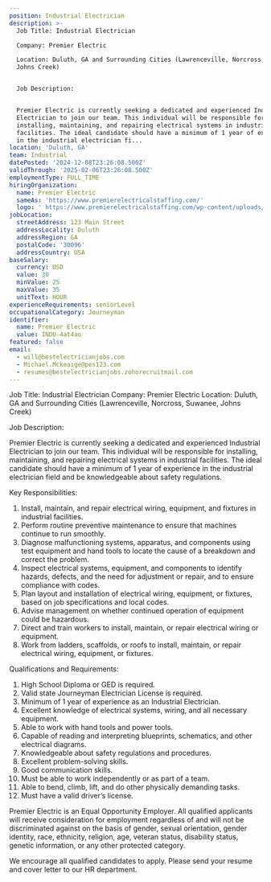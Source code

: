 ```yaml
---
position: Industrial Electrician
description: >-
  Job Title: Industrial Electrician

  Company: Premier Electric

  Location: Duluth, GA and Surrounding Cities (Lawrenceville, Norcross, Suwanee,
  Johns Creek)


  Job Description:


  Premier Electric is currently seeking a dedicated and experienced Industrial
  Electrician to join our team. This individual will be responsible for
  installing, maintaining, and repairing electrical systems in industrial
  facilities. The ideal candidate should have a minimum of 1 year of experience
  in the industrial electrician fi...
location: 'Duluth, GA'
team: Industrial
datePosted: '2024-12-08T23:26:08.500Z'
validThrough: '2025-02-06T23:26:08.500Z'
employmentType: FULL_TIME
hiringOrganization:
  name: Premier Electric
  sameAs: 'https://www.premierelectricalstaffing.com/'
  logo: ' https://www.premierelectricalstaffing.com/wp-content/uploads/2020/05/Premier-Electrical-Staffing-logo.png'
jobLocation:
  streetAddress: 123 Main Street
  addressLocality: Duluth
  addressRegion: GA
  postalCode: '30096'
  addressCountry: USA
baseSalary:
  currency: USD
  value: 30
  minValue: 25
  maxValue: 35
  unitText: HOUR
experienceRequirements: seniorLevel
occupationalCategory: Journeyman
identifier:
  name: Premier Electric
  value: INDU-4at4ao
featured: false
email:
  - will@bestelectricianjobs.com
  - Michael.Mckeaige@pes123.com
  - resumes@bestelectricianjobs.zohorecruitmail.com
---
```




Job Title: Industrial Electrician
Company: Premier Electric
Location: Duluth, GA and Surrounding Cities (Lawrenceville, Norcross, Suwanee, Johns Creek)

Job Description:

Premier Electric is currently seeking a dedicated and experienced Industrial Electrician to join our team. This individual will be responsible for installing, maintaining, and repairing electrical systems in industrial facilities. The ideal candidate should have a minimum of 1 year of experience in the industrial electrician field and be knowledgeable about safety regulations.

Key Responsibilities:

1. Install, maintain, and repair electrical wiring, equipment, and fixtures in industrial facilities.
2. Perform routine preventive maintenance to ensure that machines continue to run smoothly.
3. Diagnose malfunctioning systems, apparatus, and components using test equipment and hand tools to locate the cause of a breakdown and correct the problem.
4. Inspect electrical systems, equipment, and components to identify hazards, defects, and the need for adjustment or repair, and to ensure compliance with codes.
5. Plan layout and installation of electrical wiring, equipment, or fixtures, based on job specifications and local codes.
6. Advise management on whether continued operation of equipment could be hazardous.
7. Direct and train workers to install, maintain, or repair electrical wiring or equipment.
8. Work from ladders, scaffolds, or roofs to install, maintain, or repair electrical wiring, equipment, or fixtures.

Qualifications and Requirements:

1. High School Diploma or GED is required.
2. Valid state Journeyman Electrician License is required.
3. Minimum of 1 year of experience as an Industrial Electrician.
4. Excellent knowledge of electrical systems, wiring, and all necessary equipment.
5. Able to work with hand tools and power tools.
6. Capable of reading and interpreting blueprints, schematics, and other electrical diagrams.
7. Knowledgeable about safety regulations and procedures.
8. Excellent problem-solving skills.
9. Good communication skills.
10. Must be able to work independently or as part of a team.
11. Able to bend, climb, lift, and do other physically demanding tasks.
12. Must have a valid driver’s license.

Premier Electric is an Equal Opportunity Employer. All qualified applicants will receive consideration for employment regardless of and will not be discriminated against on the basis of gender, sexual orientation, gender identity, race, ethnicity, religion, age, veteran status, disability status, genetic information, or any other protected category.

We encourage all qualified candidates to apply. Please send your resume and cover letter to our HR department.